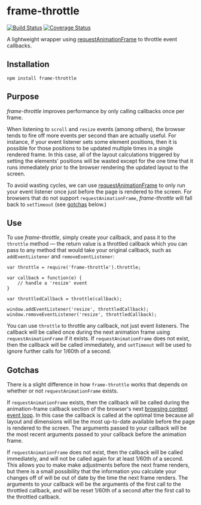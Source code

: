# frame-throttle

[![Build Status][travis-image]][travis-url]
[![Coverage Status][coveralls-image]][coveralls-url]

A lightweight wrapper using [requestAnimationFrame] to throttle event callbacks.

## Installation

`npm install frame-throttle`

## Purpose

_frame-throttle_ improves performance by only calling callbacks once per frame.

When listening to `scroll` and `resize` events (among others), the browser
tends to fire off more events per second than are actually useful.
For instance, if your event listener sets some element positions, then it is
possible for those positions to be updated multiple times in a single rendered
frame. In this case, all of the layout calculations triggered by setting the
elements' positions will be wasted except for the one time that it runs
immediately prior to the browser rendering the updated layout to the screen.

To avoid wasting cycles, we can use [requestAnimationFrame] to only run your
event listener once just before the page is rendered to the screen.
For browsers that do not support `requestAnimationFrame`, _frame-throttle_
will fall back to `setTimeout` (see [gotchas](#gotchas) below.)

## Use

To use _frame-throttle_, simply create your callback, and pass it to the
`throttle` method — the return value is a throttled callback which you can
pass to any method that would take your original callback,
such as `addEventListener` and `removeEventListener`:

```
var throttle = require('frame-throttle').throttle;

var callback = function(e) {
    // handle a 'resize' event
}

var throttledCallback = throttle(callback);

window.addEventListener('resize', throttledCallback);
window.removeEventListener('resize', throttledCallback);
```

You can use `throttle` to throttle any callback, not just event listeners.
The callback will be called once during the next animation frame using
`requestAnimationFrame` if it exists. If `requestAnimationFrame` does not exist,
then the callback will be called immediately, and `setTimeout` will be used to
ignore further calls for 1/60th of a second.

## Gotchas

There is a slight difference in how `frame-throttle` works that depends on
whether or not `requestAnimationFrame` exists.

If `requestAnimationFrame` exists, then the callback will be called during the
animation-frame callback section of the browser's next [browsing context event loop].
In this case the callback is called at the optimal time because all layout and
dimensions will be the most up-to-date available before the page is rendered
to the screen. The arguments passed to your callback will be the most recent
arguments passed to your callback before the animation frame.

If `requestAnimationFrame` does not exist, then the callback will be called
immediately, and will not be called again for at least 1/60th of a second. This
allows you to make make adjustments before the next frame renders, but there is
a small possibility that the information you calculate your changes off of will
be out of date by the time the next frame renders. The arguments to your callback
will be the arguments of the first call to the throttled callback, and will
be reset 1/60th of a second after the first call to the throttled callback.


[travis-image]: https://travis-ci.org/pelotoncycle/frame-throttle.svg?branch=master
[travis-url]: https://travis-ci.org/pelotoncycle/frame-throttle

[coveralls-image]: https://coveralls.io/repos/github/pelotoncycle/frame-throttle/badge.svg?branch=master
[coveralls-url]: https://coveralls.io/github/pelotoncycle/frame-throttle?branch=master

[browsing context event loop]: https://html.spec.whatwg.org/multipage/webappapis.html#processing-model-8
[requestAnimationFrame]: https://developer.mozilla.org/en-US/docs/Web/API/window/requestAnimationFrame
